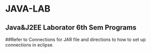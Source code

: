 # JAVA-LAB
## Java&J2EE Laborator 6th Sem Programs

##Refer to Connections for JAR file and directions to how to set up connections in eclipse.
